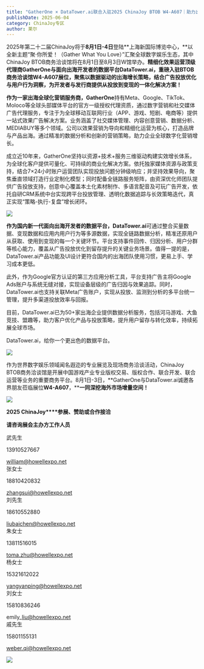 ```yaml
---
title: "GatherOne × DataTower.ai联合入驻2025 ChinaJoy BTOB W4-A607｜助力出海全域增长"
publishDate: 2025-06-04
category: ChinaJoy专区
author: 莱尔
---
```


2025年第二十二届ChinaJoy将于**8月1日-4日**登陆**上海新国际博览中心，**以全新主题“聚·你所爱！（Gather What You Love）”汇聚全球数字娱乐生态，其中ChinaJoy BTOB商务洽谈馆将在8月1日至8月3日W馆举办。**精细化效果运营顶级代理商GatherOne与面向出海开发者的数据平台DataTower.ai，重磅入驻BTOB商务洽谈馆W4-A607展位，聚焦以数据驱动的出海增长策略，结合广告投放优化与用户行为洞察，为开发者与发行商提供从投放到变现的一体化解决方案！**

**作为一家出海全球化营销服务商，GatherOne**持有Meta、Google、TikTok、Moloco等全球头部媒体平台的官方一级授权代理资质，通过数字营销和社交媒体广告代理服务，专注于为全球移动互联网行业（APP、游戏、短剧、电商等）提供一站式效果广告解决方案。业务涵盖了社交媒体管理、内容创意营销、数据分析、MEDIABUY等多个领域。公司以效果营销为导向和精细化运营为核心，打造品牌与产品出海。通过精准的数据分析和创新的营销策略，助力企业全球数字化营销增长。

成立近10年来，GatherOne坚持以资源+技术+服务三维驱动构建实效增长体系，为全球化客户提供可量化、可持续的商业化解决方案。依托独家媒体资源与政策支持，结合7×24小时账户运营团队实现投放问题分钟级响应；并坚持效果导向，聚焦垂直领域打造行业定制化模型；同时配备全链路服务矩阵，由资深优化师团队提供广告投放支持，创意中心覆盖本土化素材制作、多语言配音及可玩广告开发，依托自研CRM系统中台实现跨平台投放管理、透明化数据追踪与长效策略迭代，真正实现“策略-执行-复盘”增长闭环。

![](https://ec-net-1251389766.cos.ap-shanghai.myqcloud.com/wp-content/uploads/2025/06/20250604154405631.png)

**作为国内新一代面向出海开发者的数据平台，DataTower.ai**可通过整合买量数据、变现数据和应用内用户行为等多源数据，实现全链路数据分析，精准还原用户从获取、使用到变现的每一个关键环节。平台支持事件回传、归因分析、用户分群等核心能力，覆盖从广告投放优化到留存提升的关键业务场景。值得一提的是，DataTower.ai产品功能及UI设计更符合国内的出海团队使用习惯，更易上手、学习成本更低。

此外，作为Google官方认证的第三方应用分析工具，平台支持广告主将Google Ads账户与系统无缝对接，实现设备层级的广告归因与效果追踪。同时，DataTower.ai也支持关联Meta广告账户，实现从投放、监测到分析的多平台统一管理，提升多渠道投放效率与回报。

目前，DataTower.ai已为50+家出海企业提供数据分析服务，包括河马游戏、大鱼竞技、盟趣等，助力客户优化产品与投放策略，提升用户留存与转化效率，持续拓展全球市场。

DataTower.ai，给你一个更出色的数据平台。

![](https://ec-net-1251389766.cos.ap-shanghai.myqcloud.com/wp-content/uploads/2025/06/20250604154409889.png)

作为世界数字娱乐领域闻名遐迩的专业展览及现场商务洽谈活动，ChinaJoy BTOB商务洽谈馆是开展中国游戏产业专业版权交易、版权合作、联合开发、联合运营等业务的重要商务平台。8月1日-3日，**GatherOne与DataTower.ai诚邀各界朋友莅临展位****W4-A607****，****一同深挖海外市场增量空间！**

![](https://ec-net-1251389766.cos.ap-shanghai.myqcloud.com/wp-content/uploads/2025/06/20250604154411342.png)

**2025 ChinaJoy****参展、赞助或合作接洽**

**请咨询展会主办方工作人员**

武先生

13910527667

william@howellexpo.net  
张女士

18810420832

zhangsui@howellexpo.net  
刘先生

18610552880

liubaichen@howellexpo.net  
朱女士

13811516015

toma.zhu@howellexpo.net  
杨女士

15321612022

yangyanping@howellexpo.net  
刘女士

15810836246

emily\_liu@howellexpo.net  
戚先生

15801155131

weber.qi@howellexpo.net

![](https://ec-net-1251389766.cos.ap-shanghai.myqcloud.com/wp-content/uploads/2025/06/20250604154414494.png)

